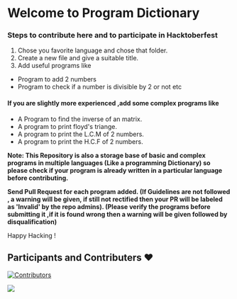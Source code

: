 # Welcome to Program Dictionary

### Steps to contribute here and to participate in Hacktoberfest

1) Chose you favorite language and chose that folder.
2) Create a new file and give a suitable title.
3) Add useful programs like

* Program to add 2 numbers
* Program to check if a number is divisible by 2 or not etc
#### If you are slightly more experienced ,add some complex programs like
* A Program to find the inverse of an matrix.
* A program to print floyd's triange.
* A program to print the L.C.M of 2 numbers.
* A program to print the H.C.F of 2 numbers.

**Note: This Repository is also a storage base of basic and complex programs in multiple languages (Like a programming Dictionary) so please check if your program is already written in a particular language before contributing.**

**Send Pull Request for each program added.
(If Guidelines are not followed , a warning will be given, if still not rectified then your PR will be labeled as 'Invalid' by the repo admins). (Please verify the programs before submitting it ,if it is found wrong then a warning will be given followed by disqualification)**

Happy Hacking !

## Participants and Contributers :heart: 
[![Contributors](https://img.shields.io/badge/All_Contributors-11-orange.svg?style=flat-square)](https://github.com/iAbhishekBasu/Program_Dictionary/graphs/contributors)

<a href="https://github.com/iAbhishekBasu/Program_Dictionary/graphs/contributors">
  <img src="https://contributors-img.web.app/image?repo=iAbhishekBasu/Program_Dictionary" />
</a>


